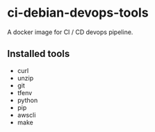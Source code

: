 # ci-debian-devops-tools
A docker image for CI / CD devops pipeline.

## Installed tools

* curl
* unzip
* git
* tfenv
* python
* pip
* awscli
* make
